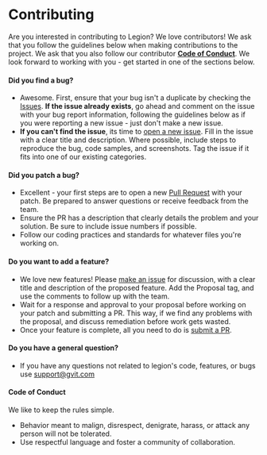 # Contributing

Are you interested in contributing to Legion? We love contributors! We ask that you follow the guidelines below when making contributions to the project. We ask that you also follow our contributor [**Code of Conduct**](#code-of-conduct). We look forward to working with you - get started in one of the sections below.



#### Did you find a bug?

* Awesome. First, ensure that your bug isn't a duplicate by checking the [Issues](https://github.com/GoVanguard/legion/issues). **If the issue already exists**, go ahead and comment on the issue with your bug report information, following the guidelines below as if you were reporting a new issue - just don't make a new issue.
* **If you can't find the issue**, its time to [open a new issue](https://github.com/GoVanguard/legion/issues/new). Fill in the issue with a clear title and description. Where possible, include steps to reproduce the bug, code samples, and screenshots. Tag the issue if it fits into one of our existing categories.



#### Did you patch a bug?

* Excellent - your first steps are to open a new [Pull Request](https://github.com/GoVanguard/legion/pulls) with your patch. Be prepared to answer questions or receive feedback from the team.
* Ensure the PR has a description that clearly details the problem and your solution. Be sure to include issue numbers if possible.
* Follow our coding practices and standards for whatever files you're working on.



#### Do you want to add a feature?

* We love new features! Please [make an issue](https://github.com/GoVanguard/legion/issues/new) for discussion, with a clear title and description of the proposed feature. Add the Proposal tag, and use the comments to follow up with the team.
* Wait for a response and approval to your proposal before working on your patch and submitting a PR. This way, if we find any problems with the proposal, and discuss remediation before work gets wasted.
* Once your feature is complete, all you need to do is [submit a PR](https://github.com/GoVanguard/legion/pulls). 



#### Do you have a general question?

* If you have any questions not related to legion's code, features, or bugs use support@gvit.com



#### Code of Conduct

We like to keep the rules simple. 

* Behavior meant to malign, disrespect, denigrate, harass, or attack any person will not be tolerated.
* Use respectful language and foster a community of collaboration.

